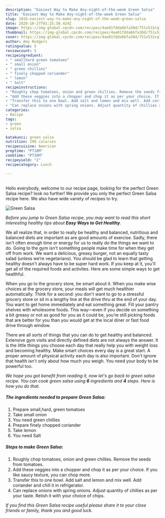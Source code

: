 ```yaml
---
description: "Easiest Way to Make Any-night-of-the-week Green Salsa"
title: "Easiest Way to Make Any-night-of-the-week Green Salsa"
slug: 1816-easiest-way-to-make-any-night-of-the-week-green-salsa
date: 2020-10-27T01:25:50.424Z
image: https://img-global.cpcdn.com/recipes/4ae01fdda6bfa30d/751x532cq70/green-salsa-recipe-main-photo.jpg
thumbnail: https://img-global.cpcdn.com/recipes/4ae01fdda6bfa30d/751x532cq70/green-salsa-recipe-main-photo.jpg
cover: https://img-global.cpcdn.com/recipes/4ae01fdda6bfa30d/751x532cq70/green-salsa-recipe-main-photo.jpg
author: Amy Rodgers
ratingvalue: 5
reviewcount: 5
recipeingredient:
- " smallhard green tomatoes"
- " small onion"
- " green chillies"
- " finely chopped coriander"
- " lemon"
- " Salt"
recipeinstructions:
- "Roughly chop tomatoes, onion and green chillies. Remove the seeds from tomatoes."
- "Add these veggies into a chopper and chop it as per your choice. If you like saucy texture, you can chop more."
- "Transfer this to one bowl. Add salt and lemon and mix well. Add coriander and chill it in refrigerator."
- "Can replace onions with spring onions. Adjust quantity of chillies as per your taste. Relish it with your choice of chips."
categories:
- Recipe
tags:
- green
- salsa

katakunci: green salsa 
nutrition: 299 calories
recipecuisine: American
preptime: "PT18M"
cooktime: "PT36M"
recipeyield: "2"
recipecategory: Lunch

---
```

<br>
Hello everybody, welcome to our recipe page, looking for the perfect Green Salsa recipe? look no further! We provide you only the perfect Green Salsa recipe here. We also have wide variety of recipes to try.
<br>


![Green Salsa](https://img-global.cpcdn.com/recipes/4ae01fdda6bfa30d/751x532cq70/green-salsa-recipe-main-photo.jpg)

<i>Before you jump to Green Salsa recipe, you may want to read this short interesting healthy tips about <strong>Easy Ways to Get Healthy</strong>.</i>

We all realize that, in order to really be healthy and balanced, nutritious and balanced diets are important as are good amounts of exercise. Sadly, there isn't often enough time or energy for us to really do the things we want to do. Going to the gym isn't something people make time for when they get off from work. We want a delicious, greasy burger, not an equally tasty salad (unless we’re vegetarians). You should be glad to learn that getting healthy doesn't always have to be super hard work. If you keep at it, you'll get all of the required foods and activites. Here are some simple ways to get healthful.

When you go to the grocery store, be smart about it. When you make wise choices at the grocery store, your meals will get much healthier automatically. Think for a second: you don't want to go to a stressful grocery store or sit in a lengthy line at the drive thru at the end of your day. You want to get home immediately and eat something great. Fill your pantry shelves with wholesome foods. This way—even if you decide on something a bit greasy or not as good for you as it could be, you’re still picking foods that are better for you than you would get at the local diner or fast food drive through window.

There are all sorts of things that you can do to get healthy and balanced. Extensive gym visits and directly defined diets are not always the answer. It is the little things you choose each day that really help you with weight loss and becoming healthy. Make smart choices every day is a great start. A proper amount of physical activity each day is also important. Don't ignore that health isn't only about how much you weigh. You need your body to be powerful too. 


<i>We hope you got benefit from reading it, now let's go back to green salsa recipe. You can cook green salsa using <strong>6</strong> ingredients and <strong>4</strong> steps. Here is how you do that.
</i>

##### The ingredients needed to prepare Green Salsa:

1. Prepare  small,hard, green tomatoes
1. Take  small onion
1. You need  green chillies
1. Prepare  finely chopped coriander
1. Take  lemon
1. You need  Salt


##### Steps to make Green Salsa:

1. Roughly chop tomatoes, onion and green chillies. Remove the seeds from tomatoes.
1. Add these veggies into a chopper and chop it as per your choice. If you like saucy texture, you can chop more.
1. Transfer this to one bowl. Add salt and lemon and mix well. Add coriander and chill it in refrigerator.
1. Can replace onions with spring onions. Adjust quantity of chillies as per your taste. Relish it with your choice of chips.


<i>If you find this Green Salsa recipe useful please share it to your close friends or family, thank you and good luck.</i>
